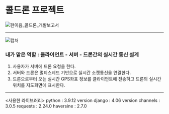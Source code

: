 # 콜드론 프로젝트

![한이음_콜드론_개발보고서](/한이음_콜드론_개발보고서.hwp)

---
![캡처](https://user-images.githubusercontent.com/87998104/230738473-58da00f2-e42e-404b-b510-3c265e164391.PNG)


### 내가 맡은 역할 : 클라이언트 - 서버 - 드론간의 실시간 통신 설계

1. 사용자가 서버에 드론 요청을 한다.
2. 서버와 드론은 멀티스레드 기반으로 실시간 소켓통신을 연결한다.
3. 드론으로부터 오는 실시간 GPS좌표 정보를 클라이언트에 전송하고 드론의 실시간 위치를 지도화면에 표시한다.


---
<사용한 라이브러리>
python : 3.9.12 version
django : 4.06 version
channels : 3.0.5
requests : 2.24.0
haversine : 2.7.0


